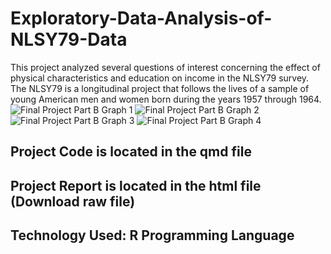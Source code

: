 # Exploratory-Data-Analysis-of-NLSY79-Data
This project analyzed several questions of interest concerning the effect of physical characteristics and education on income in the NLSY79 survey. The NLSY79 is a longitudinal project that follows the lives of a sample of young American men and women born during the years 1957 through 1964.
![Final Project Part B Graph 1](https://github.com/user-attachments/assets/03b44564-3236-4837-af34-b61e48473e69)
![Final Project Part B Graph 2](https://github.com/user-attachments/assets/2757790f-3994-4ff7-8154-8242e6b246d9)
![Final Project Part B Graph 3](https://github.com/user-attachments/assets/9f3c8fbf-584c-4d90-bebc-77388c2e50f1)
![Final Project Part B Graph 4](https://github.com/user-attachments/assets/3513458f-5152-4570-9097-7de77d59b26b)
## Project Code is located in the qmd file
## Project Report is located in the html file (Download raw file)
## Technology Used: R Programming Language
